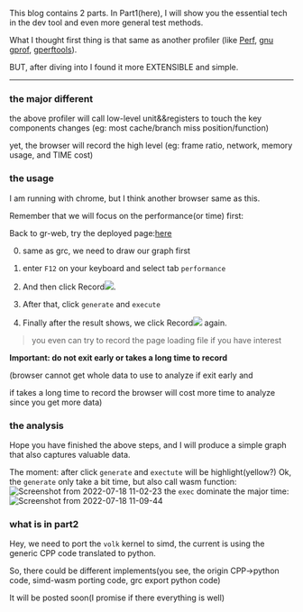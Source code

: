 This blog contains 2 parts.
In Part1(here), I will show you the essential tech in the dev tool and even more general test methods.


What I thought first thing is that same as another profiler (like [Perf](https://perf.wiki.kernel.org/index.php/Main_Page), [gnu gprof](https://man7.org/linux/man-pages/man1/gprof.1.html), [gperftools](https://github.com/gperftools/gperftools)).

BUT, after diving into I found it more EXTENSIBLE and simple.

----
### the major different

the above profiler will call low-level unit&&registers to touch the key components changes  (eg: most cache/branch miss position/function)

yet, the browser will record the high level  (eg: frame ratio, network, memory usage, and TIME cost)


### the usage
I am running with chrome, but I think another browser same as this.

Remember that we will focus on the performance(or time) first:


Back to gr-web, try the deployed page:[here](https://marcnewlin.github.io/gnuradio-web/)

0. same as grc, we need to draw our graph first

1. enter `F12` on your keyboard and select tab `performance`

2. And then click Record![](https://wd.imgix.net/image/admin/Re0KNyMRmkswFBpNYVW3.png?auto=format).

3. After that, click `generate` and `execute`

4. Finally after the result shows, we click Record![](https://wd.imgix.net/image/admin/Re0KNyMRmkswFBpNYVW3.png?auto=format) again.

> you even can try to record the page loading file if you have interest


**Important: do not exit early or takes a long time to record**

(browser cannot get whole data to use to analyze if exit early and

if takes a long time to record the browser will cost more time to analyze since you get more data)


### the analysis
Hope you have finished the above steps, and I will produce a simple graph that also captures valuable data.

The moment: after click `generate` and `exectute` will be highlight(yellow?)
Ok, the `generate` only take a bit time, but also call wasm function:
![Screenshot from 2022-07-18 11-02-23](https://user-images.githubusercontent.com/98031688/179439729-970ae872-e8ca-487b-a062-ea94c56b2932.png)
the `exec` dominate the major time:
![Screenshot from 2022-07-18 11-09-44](https://user-images.githubusercontent.com/98031688/179439889-fe900ec1-a79c-4b75-8f71-31d9ed4b109e.png)




### what is in part2
Hey, we need to port the `volk` kernel to simd, the current is using the generic CPP code translated to python.

So, there could be different implements(you see, the origin CPP->python code, simd-wasm porting code, grc export python code)

It will be posted soon(I promise if there everything is well)

